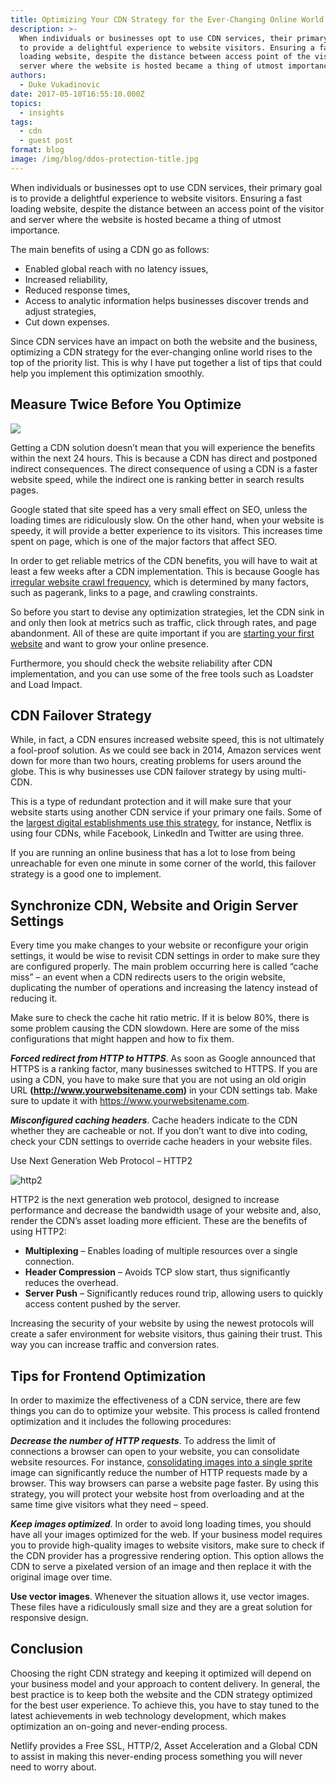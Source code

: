 ```yaml
---
title: Optimizing Your CDN Strategy for the Ever-Changing Online World
description: >-
  When individuals or businesses opt to use CDN services, their primary goal is
  to provide a delightful experience to website visitors. Ensuring a fast
  loading website, despite the distance between access point of the visitor and
  server where the website is hosted became a thing of utmost importance.
authors:
  - Duke Vukadinovic
date: 2017-05-10T16:55:10.000Z
topics:
  - insights
tags:
  - cdn
  - guest post
format: blog
image: /img/blog/ddos-protection-title.jpg
---
```

When individuals or businesses opt to use CDN services, their primary goal is to provide a delightful experience to website visitors. Ensuring a fast loading website, despite the distance between an access point of the visitor and server where the website is hosted became a thing of utmost importance.

The main benefits of using a CDN go as follows:

* Enabled global reach with no latency issues,
* Increased reliability,
* Reduced response times,
* Access to analytic information helps businesses discover trends and adjust strategies,
* Cut down expenses.

Since CDN services have an impact on both the website and the business, optimizing a CDN strategy for the ever-changing online world rises to the top of the priority list. This is why I have put together a list of tips that could help you implement this optimization smoothly.

## Measure Twice Before You Optimize

![](/img/blog/seo-slow-loading.jpg)

Getting a CDN solution doesn’t mean that you will experience the benefits within the next 24 hours. This is because a CDN has direct and postponed indirect consequences. The direct consequence of using a CDN is a faster website speed, while the indirect one is ranking better in search results pages.

Google stated that site speed has a very small effect on SEO, unless the loading times are ridiculously slow. On the other hand, when your website is speedy, it will provide a better experience to its visitors. This increases time spent on page, which is one of the major factors that affect SEO.

In order to get reliable metrics of the CDN benefits, you will have to wait at least a few weeks after a CDN implementation. This is because Google has [irregular website crawl frequency](https://support.google.com/webmasters/answer/35769), which is determined by many factors, such as pagerank, links to a page, and crawling constraints.

So before you start to devise any optimization strategies, let the CDN sink in and only then look at metrics such as traffic, click through rates, and page abandonment. All of these are quite important if you are [starting your first website](https://firstsiteguide.com/) and want to grow your online presence.

Furthermore, you should check the website reliability after CDN implementation, and you can use some of the free tools such as Loadster and Load Impact.

## CDN Failover Strategy

While, in fact, a CDN ensures increased website speed, this is not ultimately a fool-proof solution. As we could see back in 2014, Amazon services went down for more than two hours, creating problems for users around the globe. This is why businesses use CDN failover strategy by using multi-CDN.

This is a type of redundant protection and it will make sure that your website starts using another CDN service if your primary one fails. Some of the [largest digital establishments use this strategy](https://www.bizety.com/), for instance, Netflix is using four CDNs, while Facebook, LinkedIn and Twitter are using three.

If you are running an online business that has a lot to lose from being unreachable for even one minute in some corner of the world, this failover strategy is a good one to implement.

## Synchronize CDN, Website and Origin Server Settings

Every time you make changes to your website or reconfigure your origin settings, it would be wise to revisit CDN settings in order to make sure they are configured properly. The main problem occurring here is called “cache miss” – an event when a CDN redirects users to the origin website, duplicating the number of operations and increasing the latency instead of reducing it.

Make sure to check the cache hit ratio metric. If it is below 80%, there is some problem causing the CDN slowdown. Here are some of the miss configurations that might happen and how to fix them.

_**Forced redirect from HTTP to HTTPS**_. As soon as Google announced that HTTPS is a ranking factor, many businesses switched to HTTPS. If you are using a CDN, you have to make sure that you are not using an old origin URL **(http://www.yourwebsitename.com)** in your CDN settings tab. Make sure to update it with https://www.yourwebsitename.com.

_**Misconfigured caching headers**_. Cache headers indicate to the CDN whether they are cacheable or not. If you don’t want to dive into coding, check your CDN settings to override cache headers in your website files.

Use Next Generation Web Protocol – HTTP2

![http2](https://www.greenlaneseo.com/wp-content/uploads/2015/03/http2.png)

HTTP2 is the next generation web protocol, designed to increase performance and decrease the bandwidth usage of your website and, also, render the CDN’s asset loading more efficient. These are the benefits of using HTTP2:

* **Multiplexing** – Enables loading of multiple resources over a single connection.
* **Header Compression** – Avoids TCP slow start, thus significantly reduces the overhead.
* **Server Push** – Significantly reduces round trip, allowing users to quickly access content pushed by the server.

Increasing the security of your website by using the newest protocols will create a safer environment for website visitors, thus gaining their trust. This way you can increase traffic and conversion rates.

## Tips for Frontend Optimization

In order to maximize the effectiveness of a CDN service, there are few things you can do to optimize your website. This process is called frontend optimization and it includes the following procedures:

_**Decrease the number of HTTP requests**_. To address the limit of connections a browser can open to your website, you can consolidate website resources. For instance, [consolidating images into a single sprite](https://varvy.com/pagespeed/combine-images-css-sprites.html) image can significantly reduce the number of HTTP requests made by a browser. This way browsers can parse a website page faster. By using this strategy, you will protect your website host from overloading and at the same time give visitors what they need – speed.

_**Keep images optimized**_. In order to avoid long loading times, you should have all your images optimized for the web. If your business model requires you to provide high-quality images to website visitors, make sure to check if the CDN provider has a progressive rendering option. This option allows the CDN to serve a pixelated version of an image and then replace it with the original image over time.

**Use vector images**. Whenever the situation allows it, use vector images. These files have a ridiculously small size and they are a great solution for responsive design.

## Conclusion

Choosing the right CDN strategy and keeping it optimized will depend on your business model and your approach to content delivery. In general, the best practice is to keep both the website and the CDN strategy optimized for the best user experience. To achieve this, you have to stay tuned to the latest achievements in web technology development, which makes optimization an on-going and never-ending process.

Netlify provides a Free SSL, HTTP/2, Asset Acceleration and a Global CDN to assist in making this never-ending process something you will never need to worry about.
